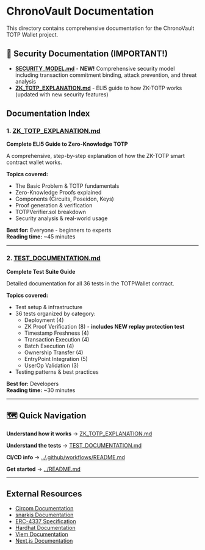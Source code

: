 # ChronoVault Documentation

This directory contains comprehensive documentation for the ChronoVault TOTP Wallet project.

## 🔐 Security Documentation (IMPORTANT!)

- **[SECURITY_MODEL.md](./SECURITY_MODEL.md)** - **NEW!** Comprehensive security model including transaction commitment binding, attack prevention, and threat analysis
- **[ZK_TOTP_EXPLANATION.md](./ZK_TOTP_EXPLANATION.md)** - ELI5 guide to how ZK-TOTP works (updated with new security features)

## Documentation Index

### 1. [ZK_TOTP_EXPLANATION.md](ZK_TOTP_EXPLANATION.md)
**Complete ELI5 Guide to Zero-Knowledge TOTP**

A comprehensive, step-by-step explanation of how the ZK-TOTP smart contract wallet works.

**Topics covered:**
- The Basic Problem & TOTP fundamentals
- Zero-Knowledge Proofs explained
- Components (Circuits, Poseidon, Keys)
- Proof generation & verification
- TOTPVerifier.sol breakdown
- Security analysis & real-world usage

**Best for:** Everyone - beginners to experts  
**Reading time:** ~45 minutes

---

### 2. [TEST_DOCUMENTATION.md](TEST_DOCUMENTATION.md)
**Complete Test Suite Guide**

Detailed documentation for all 36 tests in the TOTPWallet contract.

**Topics covered:**
- Test setup & infrastructure
- 36 tests organized by category:
  - Deployment (4)
  - ZK Proof Verification (8) - **includes NEW replay protection test**
  - Timestamp Freshness (4)
  - Transaction Execution (4)
  - Batch Execution (4)
  - Ownership Transfer (4)
  - EntryPoint Integration (5)
  - UserOp Validation (3)
- Testing patterns & best practices

**Best for:** Developers  
**Reading time:** ~30 minutes

---

## 🗺️ Quick Navigation

**Understand how it works** → [ZK_TOTP_EXPLANATION.md](ZK_TOTP_EXPLANATION.md)

**Understand the tests** → [TEST_DOCUMENTATION.md](TEST_DOCUMENTATION.md)

**CI/CD info** → [../.github/workflows/README.md](../.github/workflows/README.md)

**Get started** → [../README.md](../README.md)

---

##  External Resources

- [Circom Documentation](https://docs.circom.io/)
- [snarkjs Documentation](https://github.com/iden3/snarkjs)
- [ERC-4337 Specification](https://eips.ethereum.org/EIPS/eip-4337)
- [Hardhat Documentation](https://hardhat.org/docs)
- [Viem Documentation](https://viem.sh/)
- [Next.js Documentation](https://nextjs.org/docs)
